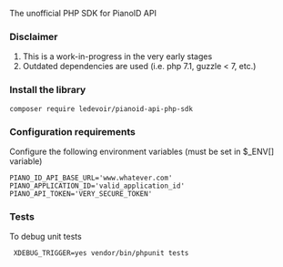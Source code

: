The unofficial PHP SDK for PianoID API

### Disclaimer
1. This is a work-in-progress in the very early stages
2. Outdated dependencies are used
(i.e. php 7.1, guzzle < 7, etc.)

### Install the library

```shell
composer require ledevoir/pianoid-api-php-sdk
```

### Configuration requirements
Configure the following environment variables (must be set in $_ENV[] variable)

```shell
PIANO_ID_API_BASE_URL='www.whatever.com'
PIANO_APPLICATION_ID='valid_application_id'
PIANO_API_TOKEN='VERY_SECURE_TOKEN'
```

### Tests
To debug unit tests
```shell
 XDEBUG_TRIGGER=yes vendor/bin/phpunit tests
```